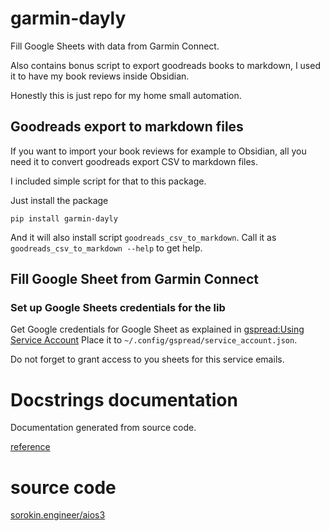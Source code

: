 # garmin-dayly

Fill Google Sheets with data from Garmin Connect.

Also contains bonus script to export goodreads books to markdown, I used it to have my book reviews inside Obsidian.

Honestly this is just repo for my home small automation.

## Goodreads export to markdown files

If you want to import your book reviews for example to Obsidian, all you need it to convert goodreads export CSV
to markdown files.

I included simple script for that to this package.

Just install the package

    pip install garmin-dayly

And it will also install script `goodreads_csv_to_markdown`.
Call it as `goodreads_csv_to_markdown --help` to get help.

## Fill Google Sheet from Garmin Connect

### Set up Google Sheets credentials for the lib
Get Google credentials for Google Sheet as explained in [gspread:Using Service Account](https://docs.gspread.org/en/latest/oauth2.html#enable-api-access-for-a-project)
Place it to `~/.config/gspread/service_account.json`.

Do not forget to grant access to you sheets for this service emails.

# Docstrings documentation

Documentation generated from source code.

[reference](docstrings/)

# source code

[sorokin.engineer/aios3](https://github.com/andgineer/garmin-dayly)
